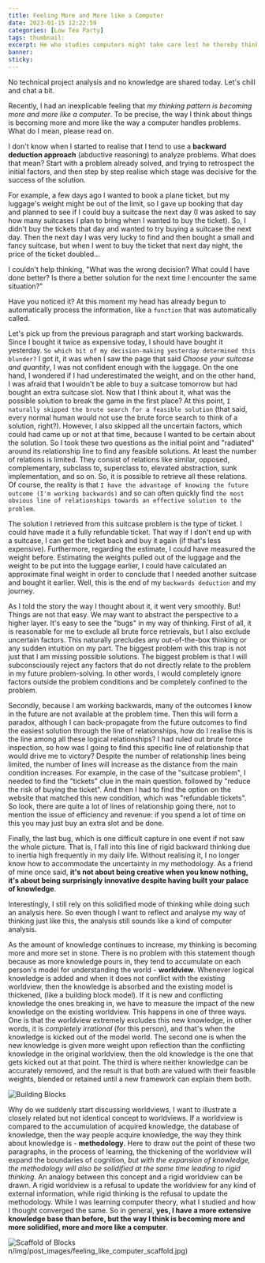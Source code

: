 ```yaml
---
title: Feeling More and More like a Computer
date: 2023-01-15 12:22:59
categories: [Low Tea Party]
tags: thumbnail: 
excerpt: He who studies computers might take care lest he thereby think like a computer. And remind your fate is gazing back to you.
banner: 
sticky: 
---
```

No technical project analysis and no knowledge are shared today. Let's chill and chat a bit.

Recently, I had an inexplicable feeling that *my thinking pattern is becoming more and more like a computer*. To be precise, the way I think about things is becoming more and more like the way a computer handles problems. What do I mean, please read on.

I don't know when I started to realise that I tend to use a **backward deduction approach** (abductive reasoning) to analyze problems. What does that mean? Start with a problem already solved, and trying to retrospect the initial factors, and then step by step realise which stage was decisive for the success of the solution.

For example, a few days ago I wanted to book a plane ticket, but my luggage's weight might be out of the limit, so I gave up booking that day and planned to see if I could buy a suitcase the next day (I was asked to say how many suitcases I plan to bring when I wanted to buy the ticket). So, I didn't buy the tickets that day and wanted to try buying a suitcase the next day. Then the next day I was very lucky to find and then bought a small and fancy suitcase, but when I went to buy the ticket that next day night, the price of the ticket doubled...

I couldn't help thinking, "What was the wrong decision? What could I have done better? Is there a better solution for the next time I encounter the same situation?"

Have you noticed it? At this moment my head has already begun to automatically process the information, like a `function` that was automatically called.

Let's pick up from the previous paragraph and start working backwards. Since I bought it twice as expensive today, I should have bought it yesterday. `So which bit of my decision-making yesterday determined this blunder?` I got it, it was when I saw the page that said *Choose your suitcase and quantity*, I was not confident enough with the luggage. On the one hand, I wondered if I had underestimated the weight, and on the other hand, I was afraid that I wouldn't be able to buy a suitcase tomorrow but had bought an extra suitcase slot. Now that I think about it, what was the possible solution to break the game in the first place? At this point, `I naturally skipped the brute search for a feasible solution` (that said, every normal human would not use the brute force search to think of a solution, right?). However, I also skipped all the uncertain factors, which could had came up or not at that time, because I wanted to be certain about the solution. So I took these two questions as the initial point and "radiated" around its relationship line to find any feasible solutions. At least the number of relations is limited. They consist of relations like similar, opposed, complementary, subclass to, superclass to, elevated abstraction, sunk implementation, and so on. So, it is possible to retrieve all these relations. Of course, the reality is that `I have the advantage of knowing the future outcome (I'm working backwards)` and so can often quickly find `the most obvious line of relationships towards an effective solution to the problem`. 

The solution I retrieved from this suitcase problem is the type of ticket. I could have made it a fully refundable ticket. That way if I don't end up with a suitcase, I can get the ticket back and buy it again (if that's less expensive). Furthermore, regarding the estimate, I could have measured the weight before. Estimating the weights pulled out of the luggage and the weight to be put into the luggage earlier, I could have calculated an approximate final weight in order to conclude that I needed another suitcase and bought it earlier. Well, this is the end of my `backwards deduction` and my journey.

As I told the story the way I thought about it, it went very smoothly. But! Things are not that easy. We may want to abstract the perspective to a higher layer. It's easy to see the "bugs" in my way of thinking. First of all, it is reasonable for me to exclude all brute force retrievals, but I also exclude uncertain factors. This naturally precludes any out-of-the-box thinking or any sudden intuition on my part. The biggest problem with this trap is not just that I am missing possible solutions. The biggest problem is that I will subconsciously reject any factors that do not directly relate to the problem in my future problem-solving. In other words, I would completely ignore factors outside the problem conditions and be completely confined to the problem.

Secondly, because I am working backwards, many of the outcomes I know in the future are not available at the problem time. Then this will form a paradox, although I can back-propagate from the future outcomes to find the easiest solution through the line of relationships, how do I realise this is the line among all these logical relationships? I had ruled out brute force inspection, so how was I going to find this specific line of relationship that would drive me to victory? Despite the number of relationship lines being limited, the number of lines will increase as the distance from the main condition increases. For example, in the case of the "suitcase problem", I needed to find the "tickets" clue in the main question. followed by "reduce the risk of buying the ticket". And then I had to find the option on the website that matched this new condition, which was "refundable tickets". So look, there are quite a lot of lines of relationship going there, not to mention the issue of efficiency and revenue: if you spend a lot of time on this you may just buy an extra slot and be done.

Finally, the last bug, which is one difficult capture in one event if not saw the whole picture. That is, I fall into this line of rigid backward thinking due to inertia high frequently in my daily life. Without realising it, I no longer know how to accommodate the uncertainty in my methodology. As a friend of mine once said, **it's not about being creative when you know nothing, it's about being surprisingly innovative despite having built your palace of knowledge**.

Interestingly, I still rely on this solidified mode of thinking while doing such an analysis here. So even though I want to reflect and analyse my way of thinking just like this, the analysis still sounds like a kind of computer analysis.
<br>

As the amount of knowledge continues to increase, my thinking is becoming more and more set in stone. There is no problem with this statement though because as more knowledge pours in, they tend to accumulate on each person's model for understanding the world - **worldview**. Whenever logical knowledge is added and when it does not conflict with the existing worldview, then the knowledge is absorbed and the existing model is thickened, (like a building block model). If it is new and conflicting knowledge the ones breaking in, we have to measure the impact of the new knowledge on the existing worldview. This happens in one of three ways. One is that the worldview extremely excludes this new knowledge, in other words, it is *completely irrational* (for this person), and that's when the knowledge is kicked out of the model world. The second one is when the new knowledge is given more weight upon reflection than the conflicting knowledge in the original worldview, then the old knowledge is the one that gets kicked out at that point. The third is where neither knowledge can be accurately removed, and the result is that both are valued with their feasible weights, blended or retained until a new framework can explain them both.
<br>

![Building Blocks](https://raw.githubusercontent.com/Gnefil/Blog/main/img/post_images/feeling_like_computer_building_block.jpg)
<br>

Why do we suddenly start discussing worldviews, I want to illustrate a closely related but not identical concept to worldviews. If a worldview is compared to the accumulation of acquired knowledge, the database of knowledge, then the way people acquire knowledge, the way they think about knowledge is - **methodology**. Here to draw out the point of these two paragraphs, in the process of learning, the thickening of the worldview will expand the boundaries of cognition, *but with the expansion of knowledge, the methodology will also be solidified at the same time leading to rigid thinking*. An analogy between this concept and a rigid worldview can be drawn. A rigid worldview is a refusal to update the worldview for any kind of external information, while rigid thinking is the refusal to update the methodology. While I was learning computer theory, what I studied and how I thought converged the same. So in general, **yes, I have a more extensive knowledge base than before, but the way I think is becoming more and more solidified, more and more like a computer**.
<br>

![Scaffold of Blocks](https://raw.githubusercontent.com/Gnefil/Blog/main/img/post_images/feeling_like_computer_scaffold.jpg)
<br>n/img/post_images/feeling_like_computer_scaffold.jpg)
<br>
